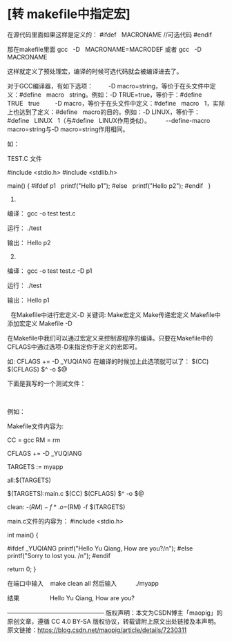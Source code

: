 # [转 makefile中指定宏]

在源代码里面如果这样是定义的：
#ifdef   MACRONAME
//可选代码
#endif

那在makefile里面
gcc   -D   MACRONAME=MACRODEF
或者
gcc   -D   MACRONAME 


这样就定义了预处理宏，编译的时候可选代码就会被编译进去了。

对于GCC编译器，有如下选项：
        -D macro=string，等价于在头文件中定义：#define   macro   string。例如：-D TRUE=true，等价于：#define   TRUE   true
        -D macro，等价于在头文件中定义：#define   macro   1，实际上也达到了定义：#define   macro的目的。例如：-D LINUX，等价于：#define   LINUX   1（与#define   LINUX作用类似）。
        --define-macro   macro=string与-D macro=string作用相同。

如：

TEST.C 文件

#include <stdio.h>
#include <stdlib.h>

main()
{
#ifdef p1
  printf("Hello p1");
#else
  printf("Hello p2");
#endif
 
}

1.

编译： gcc -o test test.c

运行： ./test

输出： Hello p2

2.

编译： gcc -o test test.c -D p1

运行： ./test

输出： Hello p1

 
在Makefile中进行宏定义-D
关键词: Make宏定义 Make传递宏定义 Makefile中添加宏定义 Makefile -D

在Makefile中我们可以通过宏定义来控制源程序的编译。只要在Makefile中的CFLAGS中通过选项-D来指定你于定义的宏即可。

如:
CFLAGS += -D _YUQIANG
在编译的时候加上此选项就可以了： $(CC) $(CFLAGS) $^ -o $@

下面是我写的一个测试文件：

 

例如：

Makefile文件内容为:

CC = gcc
RM = rm

CFLAGS += -D _YUQIANG

TARGETS := myapp

all:$(TARGETS)

$(TARGETS):main.c
$(CC) $(CFLAGS) $^ -o $@

clean:
-$(RM) -f *.o
-$(RM) -f $(TARGETS)



main.c文件的内容为：
#include <stdio.h>

int main()
{

#ifdef _YUQIANG
printf("Hello Yu Qiang, How are you?/n");
#else
printf("Sorry to lost you. /n");
#endif

return 0;
}


在端口中输入    make clean all
然后输入           ./myapp

结果                  Hello Yu Qiang, How are you?

————————————————
版权声明：本文为CSDN博主「maopig」的原创文章，遵循 CC 4.0 BY-SA 版权协议，转载请附上原文出处链接及本声明。
原文链接：https://blog.csdn.net/maopig/article/details/7230311